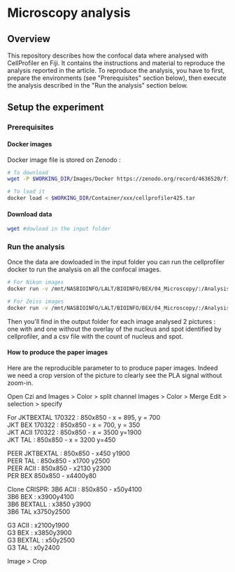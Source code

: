# Microscopy analysis

## Overview

This repository describes how the confocal data where analysed with CellProfiler en Fiji. It contains the instructions and material to reproduce the analysis reported in the article. To reproduce the analysis, you have to first, prepare the environments (see "Prerequisites" section below), then execute the analysis described in the "Run the analysis" section below.

## Setup the experiment
### Prerequisites


#### Docker images
Docker image file is stored on Zenodo :

```bash
# To download 
wget -P $WORKING_DIR/Images/Docker https://zenodo.org/record/4636520/files/Seurat301v2.tar?download=1 NEED TO CHANGE

# To load it
docker load < $WORKING_DIR/Container/xxx/cellprofiler425.tar

```

#### Download data
```bash
wget #dowload in the input folder

```
### Run the analysis
Once the data are dowloaded in the input folder you can run the cellprofiler docker to run the analysis on all the confocal images.

```bash
# For Nikon images
docker run -v /mnt/NASBIOINFO/LALT/BIOINFO/BEX/04_Microscopy/:/Analysis cellprofiler/cellprofiler:4.2.5 -i /Analysis/Input_nikon -o /Analysis/Output -p /Analysis/Pipeline_spot_mathisv6_Nikkon.cppipe

# For Zeiss images
docker run -v /mnt/NASBIOINFO/LALT/BIOINFO/BEX/04_Microscopy/:/Analysis cellprofiler/cellprofiler:4.2.5 -i /Analysis/Input_Zeiss -o /Analysis/Output -p /Analysis/Pipeline_spot_mathisv6_ZEISS.cppipe
```
Then you'll find in the output folder for each image analysed 2 pictures : one with and one without the overlay of the nucleus and spot identified by cellprofiler, and a csv file with the count of nucleus and spot.

#### How to produce the paper images

Here are the reproducible parameter to to produce paper images. Indeed we need a crop version of the picture to clearly see the PLA signal without zoom-in.

Open Czi and Images > Color > split channel
Images > Color > Merge
Edit > selection > specify

For JKTBEXTAL 170322 : 850x850 - x = 895, y = 700  
JKT BEX 170322 : 850x850 - x = 700, y = 350  
JKT ACII 170322 : 850x850 - x = 3500 y=1900  
JKT TAL : 850x850 - x = 3200 y=450

PEER JKTBEXTAL : 850x850 - x450 y1900  
PEER TAL : 850x850 - x1700 y2500  
PEER ACII : 850x850 - x2130 y2300  
PER BEX 850x850 - x4400y80

Clone CRISPR:
3B6 ACII : 850x850 - x50y4100  
3B6 BEX : x3900y4100  
3B6 BEXTALL : x3850 y3900  
3B6 TAL x3750y2500

G3 ACII : x2100y1900  
G3 BEX : x3850y3900  
G3 BEXTAL : x50y2500  
G3 TAL : x0y2400

Image > Crop